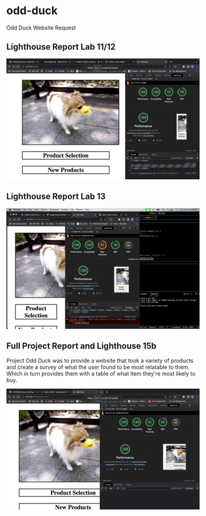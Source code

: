 # odd-duck

Odd Duck Website Request

## Lighthouse Report Lab 11/12

![lighthouse 1](images/Screen%20Shot%202023-07-13%20at%207.51.40%20PM.png)

## Lighthouse Report Lab 13

![lighthouse 2](images/Screen%20Shot%202023-07-13%20at%2011.38.26%20PM.png)

## Full Project Report and Lighthouse 15b

Project Odd Duck was to provide a website that took a variety of products and create a survey of what the user found to be most relatable to them. Which in turn provides them with a table of what item they're most likely to buy.

![lighthouse 3](images/Screen%20Shot%202023-07-20%20at%209.23.59%20PM.png)
